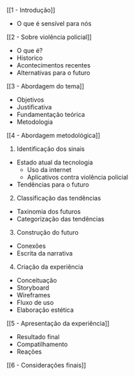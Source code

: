 [[1 - Introdução]]
- O que é sensível para nós
	
[[2 - Sobre violência policial]]
- O que é?
- Historico
- Acontecimentos recentes
- Alternativas para o futuro
	
[[3 - Abordagem do tema]]
- Objetivos
- Justificativa
- Fundamentação teórica
- Metodologia
	
[[4 - Abordagem metodológica]]
 1. Identificação dos sinais
- Estado atual da tecnologia
	- Uso da internet
	- Aplicativos contra violência policial
- Tendências para o futuro

2. Classificação das tendências
- Taxinomia dos futuros
- Categorização das tendências

3. Construção do futuro
- Conexões
- Escrita da narrativa

4. Criação da experiência
- Conceituação
- Storyboard 
- Wireframes
- Fluxo de uso
- Elaboração estética

[[5 - Apresentação da experiência]]
- Resultado final
- Compatilhamento
- Reações 

[[6 - Considerações finais]]